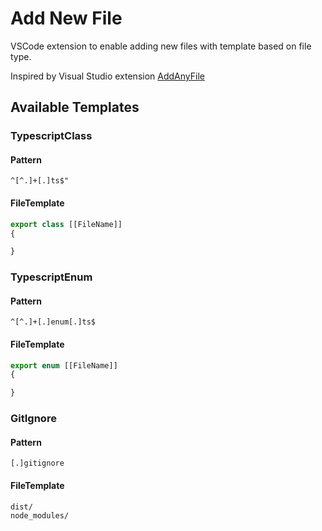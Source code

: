 # Add New File

VSCode extension to enable adding new files with template based on file type.

Inspired by Visual Studio extension [AddAnyFile](https://github.com/madskristensen/AddAnyFile)

## Available Templates

### TypescriptClass

#### Pattern

```regex
^[^.]+[.]ts$"
```

#### FileTemplate

```typescript
export class [[FileName]]
{

}
```

### TypescriptEnum

#### Pattern

```regex
^[^.]+[.]enum[.]ts$
```

#### FileTemplate

```typescript
export enum [[FileName]]
{

}
```

### GitIgnore

#### Pattern

```regex
[.]gitignore
```

#### FileTemplate

```
dist/
node_modules/
```
